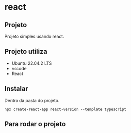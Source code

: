 # react


## Projeto

Projeto simples usando react.

## Projeto utiliza
- Ubuntu 22.04.2 LTS
- vscode
- React



## Instalar

Dentro da pasta do projeto.

```
npx create-react-app react-version --template typescript 

```

## Para rodar o projeto
```

```
